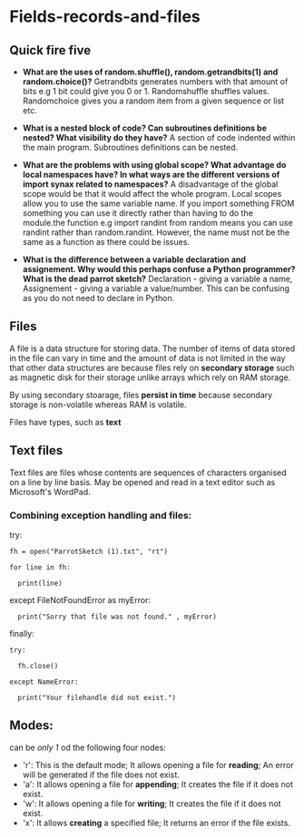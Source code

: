 # Fields-records-and-files

## Quick fire five

- **What are the uses of random.shuffle(), random.getrandbits(1) and random.choice()?** Getrandbits generates numbers with that amount of bits e.g 1 bit could give you 0 or 1. Randomshuffle shuffles values. Randomchoice gives you a random item from a given sequence or list etc.

- **What is a nested block of code? Can subroutines definitions be nested? What visibility do they have?** A section of code indented within the main program. Subroutines definitions can be nested. 

- **What are the problems with using global scope? What advantage do local namespaces have? In what ways are the different versions of import synax related to namespaces?** A disadvantage of the global scope would be that it would affect the whole program. Local scopes allow you to use the same variable name. If you import something FROM something you can use it directly rather than having to do the module.the function e.g import randint from random means you can use randint rather than random.randint. However, the name must not be the same as a function as there could be issues.

- **What is the difference between a variable declaration and assignement. Why would this perhaps confuse a Python programmer? What is the dead parrot sketch?** Declaration - giving a variable a name, Assignement - giving a variable a value/number. This can be confusing as you do not need to declare in Python. 

## Files

A file is a data structure for storing data. The number of items of data stored in the file can vary in time and the amount of data is not limited in the way that other data structures are because files rely on **secondary storage** such as magnetic disk for their storage unlike arrays which rely on RAM storage.

By using secondary stoarage, files **persist in time** because secondary storage is non-volatile whereas RAM is volatile.

Files have types, such as **text**

## Text files

Text files are files whose contents are sequences of characters organised on a line by line basis. May be opened and read in a text editor such as Microsoft's WordPad.

### Combining exception handling and files:

try:
  
    fh = open("ParrotSketch (1).txt", "rt")
  
    for line in fh:
    
      print(line)

except FileNotFoundError as myError:
  
      print("Sorry that file was not found." , myError)

finally:
  
    try:
    
      fh.close()
  
    except NameError:
    
      print("Your filehandle did not exist.")
      
## Modes:

<mode> can be *only 1* od the following four nodes:
  
  - 'r': This is the default mode; It allows opening a file for **reading**; An error will be generated if the file does not exist.
  - 'a': It allows opening a file for **appending**; It creates the file if it does not exist.
  - 'w': It allows opening a file for **writing**; It creates the file if it does not exist.
  - 'x': It allows **creating** a specified file; It returns an error if the file exists.

